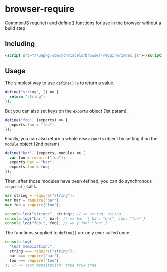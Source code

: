 # browser-require
CommonJS require() and define() functions for use in the browser without a build step

## Including

```html
<script src="//unpkg.com/@chriscalo/browser-require/index.js"></script>
```

## Usage

The simplest way to use `define()` is to return a value.

```js
define("string", () => {
  return "string";
});
```

But you can also set keys on the `exports` object (1st param).

```js
define("foo", (exports) => {
  exports.foo = "foo";
});
```

Finally, you can also return a whole new `exports` object by setting it on the `module` object (2nd param).

```js
define("bar", (exports, module) => {
  var foo = require("foo");
  exports.bar = "bar";
  exports.foo = foo;
});
```

Then, after those modules have been defined, you can do synchronous `require()` calls.

```js
var string = require("string");
var bar = require("bar");
var foo = require("foo");

console.log("string:", string); // => string: string
console.log("bar:", bar); // => bar: { bar: "bar", foo: "foo" }
console.log("foo:", foo); // => { foo: "foo" }
```

The functions supplied to `define()` are only ever called once:

```js  
console.log(
  "test memoization:",
  string === require("string"),
  bar === require("bar"),
  foo === require("foo")
); // => test memoization: true true true
```
